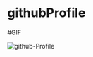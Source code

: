 # githubProfile

#GIF

![github-Profile](https://github.com/user-attachments/assets/9580d6ca-dfdb-4bb5-89b8-12bd3c7d72a8)

